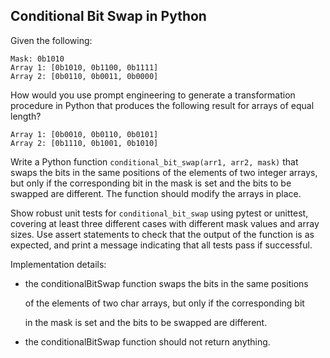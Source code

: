 ## Conditional Bit Swap in Python

Given the following:

    Mask: 0b1010
    Array 1: [0b1010, 0b1100, 0b1111]
    Array 2: [0b0110, 0b0011, 0b0000]

How would you use prompt engineering to generate a transformation procedure in Python that produces the following result for arrays of equal length?

    Array 1: [0b0010, 0b0110, 0b0101]
    Array 2: [0b1110, 0b1001, 0b1010]

Write a Python function `conditional_bit_swap(arr1, arr2, mask)` that swaps the bits in the same positions of the elements of two integer arrays, but only if the corresponding bit in the mask is set and the bits to be swapped are different. The function should modify the arrays in place.

Show robust unit tests for `conditional_bit_swap` using pytest or unittest, covering at least three different cases with different mask values and array sizes. Use assert statements to check that the output of the function is as expected, and print a message indicating that all tests pass if successful.


Implementation details:

- the conditionalBitSwap function swaps the bits in the same positions

   of the elements of two char arrays, but only if the corresponding bit

   in the mask is set and the bits to be swapped are different.

- the conditionalBitSwap function should not return anything.



